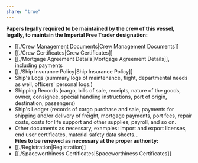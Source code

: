 ```yaml
---
share: "true"
---
```

**Papers legally required to be maintained by the crew of this vessel, legally, to maintain the Imperial Free Trader designation:**  
- [[./Crew Management Documents|Crew Management Documents]]  
- [[./Crew Certificates|Crew Certificates]]  
- [[./Mortgage Agreement Details|Mortgage Agreement Details]], including payments  
- [[./Ship Insurance Policy|Ship Insurance Policy]]  
- Ship's Logs (summary logs of maintenance, flight, departmental needs as well, officers' personal logs.)  
- Shipping Records (cargo, bills of sale, receipts, nature of the goods, owner, consignee, special handling instructions, port of origin, destination, passengers)  
- Ship's Ledger (records of cargo purchase and sale, payments for shipping and/or delivery of freight, mortgage payments, port fees, repair costs, costs for life support and other supplies, payroll, and so on.  
- Other documents as necessary, examples: import and export licenses, end user certificates, material safety data sheets…  
**Files to be renewed as necessary at the proper authority:**  
- [[./Registration|Registration]]  
- [[./Spaceworthiness Certificates|Spaceworthiness Certificates]]